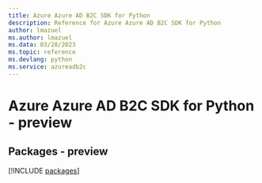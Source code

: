 ```yaml
---
title: Azure Azure AD B2C SDK for Python
description: Reference for Azure Azure AD B2C SDK for Python
author: lmazuel
ms.author: lmazuel
ms.data: 03/28/2023
ms.topic: reference
ms.devlang: python
ms.service: azureadb2c
---
```

# Azure Azure AD B2C SDK for Python - preview
## Packages - preview
[!INCLUDE [packages](azure-ad-b2c-index.md)]